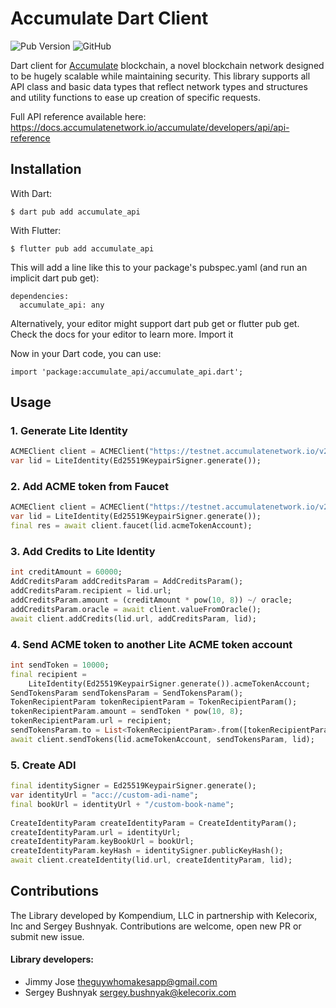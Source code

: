 
# Accumulate Dart Client


![Pub Version](https://img.shields.io/pub/v/accumulate_api)
![GitHub](https://img.shields.io/github/license/kompendium-ano/accumulate-dart-client)

Dart client for [Accumulate](https://github.com/AccumulateNetwork/accumulate) blockchain, a novel blockchain network designed to be hugely scalable while maintaining security.
This library supports all API class and basic data types that reflect network types and structures and utility functions to ease up creation of specific requests.

Full API reference available here: https://docs.accumulatenetwork.io/accumulate/developers/api/api-reference

## Installation

With Dart:
```
$ dart pub add accumulate_api
```

With Flutter:
```
$ flutter pub add accumulate_api
```

This will add a line like this to your package's pubspec.yaml (and run an implicit dart pub get):

```
dependencies:
  accumulate_api: any
```
Alternatively, your editor might support dart pub get or flutter pub get. Check the docs for your editor to learn more.
Import it

Now in your Dart code, you can use:
```
import 'package:accumulate_api/accumulate_api.dart';
```

## Usage



### 1. Generate Lite Identity

```dart
ACMEClient client = ACMEClient("https://testnet.accumulatenetwork.io/v2");
var lid = LiteIdentity(Ed25519KeypairSigner.generate());
```

### 2. Add ACME token from Faucet

```dart
ACMEClient client = ACMEClient("https://testnet.accumulatenetwork.io/v2");
var lid = LiteIdentity(Ed25519KeypairSigner.generate());
final res = await client.faucet(lid.acmeTokenAccount);
```


### 3. Add Credits to Lite Identity

```dart
int creditAmount = 60000;
AddCreditsParam addCreditsParam = AddCreditsParam();  
addCreditsParam.recipient = lid.url;  
addCreditsParam.amount = (creditAmount * pow(10, 8)) ~/ oracle;  
addCreditsParam.oracle = await client.valueFromOracle();  
await client.addCredits(lid.url, addCreditsParam, lid);
```


### 4. Send ACME token to another Lite ACME token account

```dart
int sendToken = 10000;
final recipient =  
    LiteIdentity(Ed25519KeypairSigner.generate()).acmeTokenAccount;  
SendTokensParam sendTokensParam = SendTokensParam();  
TokenRecipientParam tokenRecipientParam = TokenRecipientParam();  
tokenRecipientParam.amount = sendToken * pow(10, 8);  
tokenRecipientParam.url = recipient;  
sendTokensParam.to = List<TokenRecipientParam>.from([tokenRecipientParam]);  
await client.sendTokens(lid.acmeTokenAccount, sendTokensParam, lid);

```

### 5. Create ADI
```dart
final identitySigner = Ed25519KeypairSigner.generate();  
var identityUrl = "acc://custom-adi-name";  
final bookUrl = identityUrl + "/custom-book-name";  
  
CreateIdentityParam createIdentityParam = CreateIdentityParam();  
createIdentityParam.url = identityUrl;  
createIdentityParam.keyBookUrl = bookUrl;  
createIdentityParam.keyHash = identitySigner.publicKeyHash();  
await client.createIdentity(lid.url, createIdentityParam, lid);
```



## Contributions
The Library developed by Kompendium, LLC in partnership with Kelecorix, Inc and Sergey Bushnyak. Contributions are welcome, open new PR or submit new issue.

#### Library developers:
* Jimmy Jose <theguywhomakesapp@gmail.com>
* Sergey Bushnyak <sergey.bushnyak@kelecorix.com>
